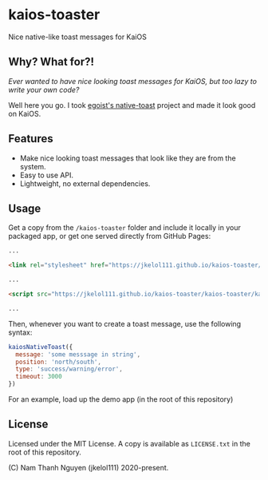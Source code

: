 # kaios-toaster
Nice native-like toast messages for KaiOS

## Why? What for?!

*Ever wanted to have nice looking toast messages for KaiOS, but too lazy to write your own code?*

Well here you go. I took [egoist's native-toast](https://github.com/egoist/native-toast) project and made it look good on KaiOS.

## Features
- Make nice looking toast messages that look like they are from the system.
- Easy to use API.
- Lightweight, no external dependencies.

## Usage

Get a copy from the `/kaios-toaster` folder and include it locally in your packaged app, or get one served directly from GitHub Pages:

```html
...

<link rel="stylesheet" href="https://jkelol111.github.io/kaios-toaster/kaios-toaster/kaios-toaster.css">

...

<script src="https://jkelol111.github.io/kaios-toaster/kaios-toaster/kaios-toaster.js"></script>

...
```

Then, whenever you want to create a toast message, use the following syntax:

```js
kaiosNativeToast({
  message: 'some messsage in string',
  position: 'north/south',
  type: 'success/warning/error',
  timeout: 3000
})
```

For an example, load up the demo app (in the root of this repository)

## License
Licensed under the MIT License. A copy is available as `LICENSE.txt` in the root of this repository.

(C) Nam Thanh Nguyen (jkelol111) 2020-present.
